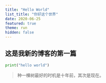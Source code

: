 ```yaml
---
title: "Hello World"
list_title: "你好这个世界"
date: 2020-06-25
featured: true
theme: run
hidden: false
---
```


## 这是我新的博客的第一篇

```python
print("hello world")
```
> 种一棵树最好的时机是十年前，其次是现在。
